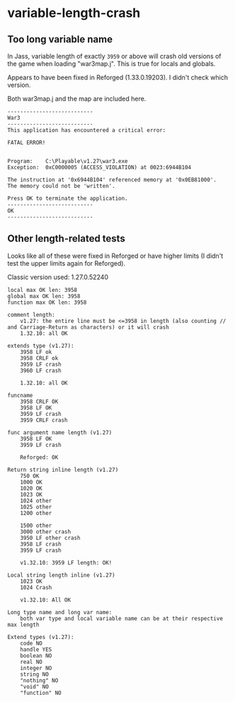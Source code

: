 # variable-length-crash

## Too long variable name

In Jass, variable length of exactly `3959` or above will crash old versions of the game when loading "war3map.j". This is true for locals and globals.

Appears to have been fixed in Reforged (1.33.0.19203). I didn't check which version.

Both war3map.j and the map are included here.

```
---------------------------
War3
---------------------------
This application has encountered a critical error:

FATAL ERROR!


Program:	C:\Playable\v1.27\war3.exe
Exception:	0xC0000005 (ACCESS_VIOLATION) at 0023:6944B104

The instruction at '0x6944B104' referenced memory at '0x0EB81000'.
The memory could not be 'written'.

Press OK to terminate the application.
---------------------------
OK   
---------------------------
```

## Other length-related tests

Looks like all of these were fixed in Reforged or have higher limits (I didn't test the upper limits again for Reforged).

Classic version used: 1.27.0.52240

```
local max OK len: 3958 
global max OK len: 3958 
function max OK len: 3958

comment length:
	v1.27: the entire line must be <=3958 in length (also counting // and Carriage-Return as characters) or it will crash
	1.32.10: all OK

extends type (v1.27):
	3958 LF ok
	3958 CRLF ok
	3959 LF crash
	3960 LF crash
	
	1.32.10: all OK
	
funcname
	3958 CRLF OK
	3958 LF OK
	3959 LF crash
	3959 CRLF crash
	
func argument name length (v1.27)
	3958 LF OK
	3959 LF crash
	
	Reforged: OK
	
Return string inline length (v1.27)
	750 OK
	1000 OK
	1020 OK
	1023 OK
	1024 other
	1025 other
	1200 other
	
	1500 other
	3000 other crash
	3950 LF other crash
	3958 LF crash
	3959 LF crash
	
	v1.32.10: 3959 LF length: OK!

Local string length inline (v1.27)
	1023 OK
	1024 Crash
	
	v1.32.10: All OK
	
Long type name and long var name:
	both var type and local variable name can be at their respective max length

Extend types (v1.27):
	code NO
	handle YES
	boolean NO
	real NO
	integer NO
	string NO
	"nothing" NO
	"void" NO
	"function" NO
```

